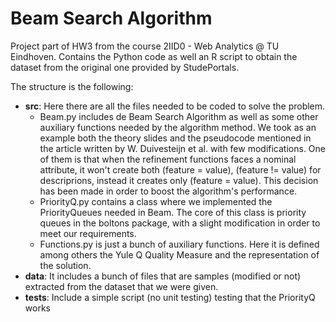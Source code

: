 # Beam Search Algorithm
Project part of HW3 from the course 2IID0 - Web Analytics @ TU Eindhoven. Contains the Python code as well an R script to obtain the dataset from the original one provided by StudePortals. 

The structure is the following:

* **src**: Here there are all the files needed to be coded to solve the problem. <br>
    * Beam.py includes de Beam Search Algorithm as well as some other auxiliary functions needed by the algorithm method. We took as an example both the theory slides and the pseudocode mentioned in the article written by W. Duivesteijn et al. with few modifications. One of them is that when the refinement functions faces a nominal attribute, it won't create both (feature = value), (feature != value) for descriprions, instead it creates only (feature = value). This decision has been made in order to boost the algorithm's performance.
    * PriorityQ.py  contains a class where we implemented the PriorityQueues needed in Beam. The core of this class is priority queues in the boltons package, with a slight modification in order to meet our requirements.
    * Functions.py is just a bunch of auxiliary functions. Here it is defined among others the Yule Q Quality
            Measure and the representation of the solution.
* **data**: It includes a bunch of files that are samples (modified or not) extracted from the dataset that we were given.
* **tests**: Include a simple script (no unit testing) testing that the PriorityQ works
